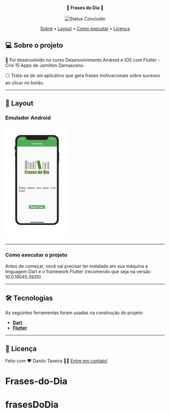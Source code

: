 <h4 align="center"> 
	🚧 Frases do Dia 🚧
</h4>

<p align="center">
	<img alt="Status Concluído" src="https://img.shields.io/badge/STATUS-CONCLU%C3%8DDO-brightgreen">
</p>

<p align="center">
 <a href="#-sobre-o-projeto">Sobre</a> •
 <a href="#-layout">Layout</a> • 
 <a href="#-como-executar-o-projeto">Como executar</a> • 
 <a href="#user-content--licença">Licença</a>
</p>


## 💻 Sobre o projeto

📄 Foi desenvolvido no curso Desenvolvimento Android e IOS com Flutter -Crie 15 Apps de Jamilton Damasceno.

⚪ Trata-se de um aplicativo que gera frases motivacionais sobre sucesso ao clicar no botão.


---


## 🎨 Layout

### Emulador Android

<p align="start">
  <img alt="Nome do Projeto" title="Nome do Projeto" src="images/resultado.png" width="200px">
</p>


---


### Como executar o projeto

Antes de começar, você vai precisar ter instalado em sua máquina a linguagem Dart e o framework Flutter (recomendo que seja na versão 10.0.19045.3930).


---


## 🛠 Tecnologias

As seguintes ferramentas foram usadas na construção do projeto:

-   **[Dart](https://dart.dev)**
-   **[Flutter](https://flutter.dev)**

---

## 📝 Licença

Feito com ❤️ Danilo Taveira 👋🏽 [Entre em contato!](https://www.linkedin.com/in/danilo-taveira/)
# Frases-do-Dia
# frasesDoDia

